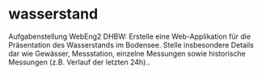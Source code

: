 # wasserstand
Aufgabenstellung WebEng2 DHBW: Erstelle eine Web-Applikation für die Präsentation des Wasserstands im Bodensee. Stelle insbesondere Details dar wie Gewässer, Messstation, einzelne Messungen sowie historische Messungen (z.B. Verlauf der letzten 24h)..
